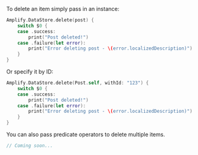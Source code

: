 To delete an item simply pass in an instance:

```swift
Amplify.DataStore.delete(post) {
    switch $0 {
    case .success:
        print("Post deleted!")
    case .failure(let error):
        print("Error deleting post - \(error.localizedDescription)")
    }
}
```

Or specify it by ID:

```swift
Amplify.DataStore.delete(Post.self, withId: "123") {
    switch $0 {
    case .success:
        print("Post deleted!")
    case .failure(let error):
        print("Error deleting post - \(error.localizedDescription)")
    }
}
```

You can also pass predicate operators to delete multiple items. 

```swift
// Coming soon...
```